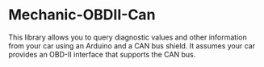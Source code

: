 # Mechanic-OBDII-Can
This library allows you to query diagnostic values and other information from your car using an Arduino and a CAN bus shield. It assumes your car provides an OBD-II interface that supports the CAN bus.
